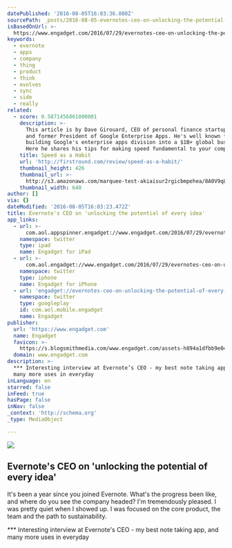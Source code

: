 ```yaml
---
datePublished: '2016-08-05T16:03:36.080Z'
sourcePath: _posts/2016-08-05-evernotes-ceo-on-unlocking-the-potential-of-every-idea.md
isBasedOnUrl: >-
  https://www.engadget.com/2016/07/29/evernotes-ceo-on-unlocking-the-potential-of-every-idea/
keywords:
  - evernote
  - apps
  - company
  - thing
  - product
  - think
  - evolves
  - sync
  - side
  - really
related:
  - score: 0.5871456861000001
    description: >-
      This article is by Dave Girouard, CEO of personal finance startup Upstart,
      and former President of Google Enterprise Apps. He's well known for
      building Google's enterprise apps division into a $1B+ global business.
      Here he shares his tips for making speed fundamental to your company.
    title: Speed as a Habit
    url: 'http://firstround.com/review/speed-as-a-habit/'
    thumbnail_height: 426
    thumbnail_url: >-
      http://s3.amazonaws.com/marquee-test-akiaisur2rgicbmpehea/8A0V9qL9TTic0g9CdcXm_Dave%20Hero.jpg
    thumbnail_width: 640
author: []
via: {}
dateModified: '2016-08-05T16:03:23.472Z'
title: Evernote's CEO on 'unlocking the potential of every idea'
app_links:
  - url: >-
      com.aol.appspinner.engadget://www.engadget.com/2016/07/29/evernotes-ceo-on-unlocking-the-potential-of-every-idea/
    namespace: twitter
    type: ipad
    name: Engadget for iPad
  - url: >-
      com.aol.engadget://www.engadget.com/2016/07/29/evernotes-ceo-on-unlocking-the-potential-of-every-idea/
    namespace: twitter
    type: iphone
    name: Engadget for iPhone
  - url: 'engadget://evernotes-ceo-on-unlocking-the-potential-of-every-idea'
    namespace: twitter
    type: googleplay
    id: com.aol.mobile.engadget
    name: Engadget
publisher:
  url: 'https://www.engadget.com'
  name: Engadget
  favicon: >-
    https://s.blogsmithmedia.com/www.engadget.com/assets-h894a1dfbb9e04180b93db3f59c317535/images/favicon-160x160.png?h=1638b0a8bbe7effa8f85c3ecabb63620
  domain: www.engadget.com
description: >-
  *** Interesting interview at Evernote’s CEO - my best note taking app, and
  many more uses in everyday 
inLanguage: en
starred: false
inFeed: true
hasPage: false
inNav: false
_context: 'http://schema.org'
_type: MediaObject

---
```

<article style=""><img src="https://imgflo.herokuapp.com/graph/vahj1ThiexotieMo/b4c43dae3ac861b980ce6710528474ca/noop.jpg?input=https%3A%2F%2Fs.aolcdn.com%2Fdims-shared%2Fdims3%2FGLOB%2Fcrop%2F1200x800%2B0%2B0%2Fresize%2F1600x1067!%2Fformat%2Fjpg%2Fquality%2F85%2Fhttps%3A%2F%2Fs.aolcdn.com%2Fhss%2Fstorage%2Fmidas%2Fcdfbed35b795df974cb717f27d1dd044%2F202921026%2Fevernote.jpg" /><h1>Evernote's CEO on 'unlocking the potential of every idea'</h1><p>It's been a year since you joined Evernote. What's the progress been like, and where do you see the company headed? I'm tremendously pleased. I was pretty quiet when I showed up. I was focused on the core product, the team and the path to sustainability.</p></article>

\*\*\* Interesting interview at Evernote's CEO - my best note taking app, and many more uses in everyday